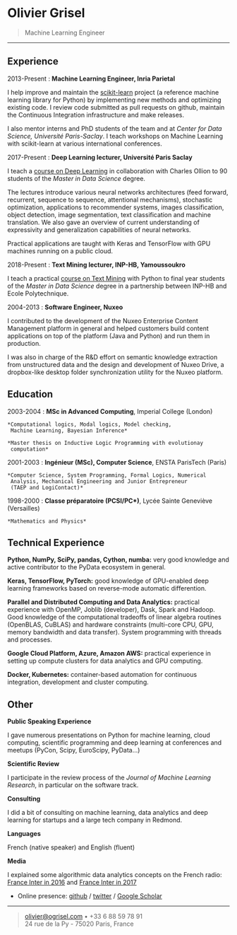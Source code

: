 Olivier Grisel
==============

> Machine Learning Engineer

----

Experience
----------

2013-Present
: **Machine Learning Engineer, Inria Parietal**

I help improve and maintain the [scikit-learn] project (a reference
machine learning library for Python) by implementing new
methods and optimizing existing code. I review code submitted as pull
requests on github, maintain the Continuous Integration infrastructure
and make releases.

I also mentor interns and PhD students of the team and at *Center for
Data Science, Université Paris-Saclay*. I teach workshops on Machine
Learning with scikit-learn at various international conferences.

[scikit-learn]: https://scikit-learn.org

2017-Present
: **Deep Learning lecturer, Université Paris Saclay**

I teach a [course on Deep Learning] in collaboration with Charles
Ollion to 90 students of the *Master in Data Science* degree.

The lectures introduce various neural networks architectures (feed
forward, recurrent, sequence to sequence, attentional mechanisms),
stochastic optimization, applications to recommender systems, images
classification, object detection, image segmentation, text
classification and machine translation. We also gave an overview of
current understanding of expressivity and generalization capabilities of
neural networks.

Practical applications are taught with Keras and TensorFlow with GPU
machines running on a public cloud.

[course on Deep Learning]: https://m2dsupsdlclass.github.io/lectures-labs/

2018-Present
: **Text Mining lecturer, INP-HB, Yamoussoukro**

I teach a practical [course on Text Mining] with Python to final year
students of the *Master in Data Science* degree in a partnership between
INP-HB and Ecole Polytechnique.

[course on Text Mining]: https://github.com/ogrisel/text-mining-class

2004-2013
: **Software Engineer, Nuxeo**

I contributed to the development of the Nuxeo Enterprise Content
Management platform in general and helped customers build content
applications on top of the platform (Java and Python) and run them in
production.

I was also in charge of the R&D effort on semantic knowledge extraction
from unstructured data and the design and development of Nuxeo Drive, a
dropbox-like desktop folder synchronization utility for the Nuxeo
platform.

Education
---------

2003-2004
:   **MSc in Advanced Computing**, Imperial College (London)

    *Computational logics, Modal logics, Model checking,
     Machine Learning, Bayesian Inference*

    *Master thesis on Inductive Logic Programming with evolutionay
     computation*

2001-2003
:   **Ingénieur (MSc), Computer Science**, ENSTA ParisTech (Paris)

    *Computer Science, System Programming, Formal Logics, Numerical
     Analysis, Mechanical Engineering and Junior Entrepreneur
     (TAEP and LogiContact)*

1998-2000
:   **Classe préparatoire (PCSI/PC\*)**, Lycée Sainte Geneviève (Versailles)

    *Mathematics and Physics*

Technical Experience
--------------------

**Python, NumPy, SciPy, pandas, Cython, numba:** very good knowledge and
active contributor to the PyData ecosystem in general.

**Keras, TensorFlow, PyTorch:** good knowledge of GPU-enabled
deep learning frameworks based on reverse-mode automatic differention.

**Parallel and Distributed Computing and Data Analytics:** practical
experience with OpenMP, Joblib (developer), Dask, Spark and Hadoop. Good
knowledge of the computational tradeoffs of linear algebra routines
(OpenBLAS, CuBLAS) and hardware constraints (multi-core CPU, GPU, memory
bandwidth and data transfer). System programming with threads and
processes.

**Google Cloud Platform, Azure, Amazon AWS:** practical
experience in setting up compute clusters for data analytics and GPU
computing.

**Docker, Kubernetes:** container-based automation for continuous
 integration, development and cluster computing.

[ref]: https://github.com/githubuser/superlongprojectname

Other
-----

**Public Speaking Experience**

I gave numerous presentations on Python for machine learning, cloud
computing, scientific programming and deep learning at conferences
and meetups (PyCon, Scipy, EuroScipy, PyData...)

**Scientific Review**

I participate in the review process of the *Journal of Machine Learning
Research*, in particular on the software track.

**Consulting**

I did a bit of consulting on machine learning, data analytics and deep
learning for startups and a large tech company in Redmond.

**Languages**

French (native speaker) and English (fluent)

**Media**

 I explained some algorithmic data analytics concepts on the French
    radio: [France Inter in 2016] and [France Inter in 2017]

[France Inter in 2016]: https://www.franceinter.fr/emissions/la-tete-au-carre/la-tete-au-carre-05-janvier-2016
[France Inter in 2017]: https://www.franceinter.fr/emissions/la-une-de-la-science/la-une-de-la-science-24-janvier-2017

* Online presence: [github] / [twitter] / [Google Scholar]

[Google Scholar]: https://scholar.google.fr/citations?user=duoYY64AAAAJ
[github]: https://github.com/ogrisel
[twitter]: https://twitter.com

----

> <olivier@ogrisel.com> • +33 6 88 59 78 91\
> 24 rue de la Py - 75020 Paris, France
